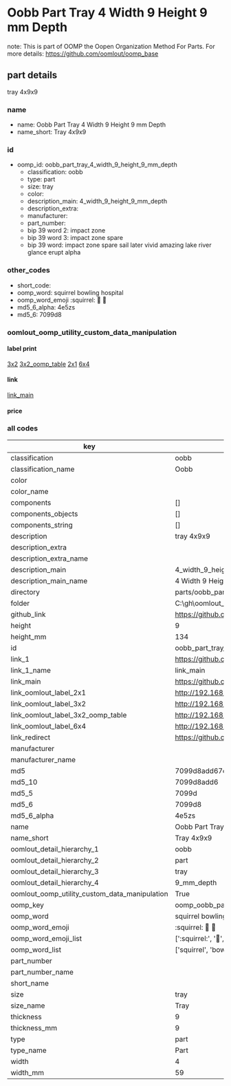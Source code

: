 # Oobb Part Tray 4 Width 9 Height 9 mm Depth  

note: This is part of OOMP the Oopen Organization Method For Parts. For more details: https://github.com/oomlout/oomp_base

##  part details
  



tray 4x9x9



### name
* name: Oobb Part Tray 4 Width 9 Height 9 mm Depth
* name_short: Tray 4x9x9 
### id
* oomp_id: oobb_part_tray_4_width_9_height_9_mm_depth
  * classification: oobb
  * type: part
  * size: tray
  * color: 
  * description_main: 4_width_9_height_9_mm_depth
  * description_extra: 
  * manufacturer: 
  * part_number: 
  * bip 39 word 2: impact zone
  * bip 39 word 3: impact zone spare
  * bip 39 word: impact zone spare sail later vivid amazing lake river glance erupt alpha

### other_codes
* short_code: 
* oomp_word: squirrel bowling hospital
* oomp_word_emoji :squirrel: :bowling: :hospital:
* md5_6_alpha: 4e5zs
* md5_6: 7099d8






### oomlout_oomp_utility_custom_data_manipulation
#### label print
[3x2](http://192.168.1.245:1112/?label=oomp%204e5zs)
[3x2_oomp_table](http://192.168.1.108:1112/?label=oomp%204e5zs)
[2x1](http://192.168.1.242:1112/?label=oomp%204e5zs)
[6x4](http://192.168.1.55:1112/?label=oomp%204e5zs)    

#### link

[link_main](https://github.com/oomlout/oomlout_oobb_version_4_generated_parts/tree/main/navigation_oomp/oobb/part/tray/4_width_9_height_9_mm_depth/part)                              

#### price







### all codes 
| key | value |  
| --- | --- |  
| classification | oobb |  
| classification_name | Oobb |  
| color |  |  
| color_name |  |  
| components | [] |  
| components_objects | [] |  
| components_string | [] |  
| description | tray 4x9x9 |  
| description_extra |  |  
| description_extra_name |  |  
| description_main | 4_width_9_height_9_mm_depth |  
| description_main_name | 4 Width 9 Height 9 mm Depth |  
| directory | parts/oobb_part_tray_4_width_9_height_9_mm_depth |  
| folder | C:\gh\oomlout_oobb_version_4_generated_parts\parts\oobb_part_tray_4_width_9_height_9_mm_depth |  
| github_link | https://github.com/oomlout/oomlout_oomp_part_src/tree/main/parts/oobb_part_tray_4_width_9_height_9_mm_depth |  
| height | 9 |  
| height_mm | 134 |  
| id | oobb_part_tray_4_width_9_height_9_mm_depth |  
| link_1 | https://github.com/oomlout/oomlout_oobb_version_4_generated_parts/tree/main/navigation_oomp/oobb/part/tray/4_width_9_height_9_mm_depth/part |  
| link_1_name | link_main |  
| link_main | https://github.com/oomlout/oomlout_oobb_version_4_generated_parts/tree/main/navigation_oomp/oobb/part/tray/4_width_9_height_9_mm_depth/part |  
| link_oomlout_label_2x1 | http://192.168.1.242:1112/?label=oomp%204e5zs |  
| link_oomlout_label_3x2 | http://192.168.1.245:1112/?label=oomp%204e5zs |  
| link_oomlout_label_3x2_oomp_table | http://192.168.1.108:1112/?label=oomp%204e5zs |  
| link_oomlout_label_6x4 | http://192.168.1.55:1112/?label=oomp%204e5zs |  
| link_redirect | https://github.com/oomlout/oomlout_oobb_version_4_generated_parts/tree/main/parts/oobb_tray_04_09_09 |  
| manufacturer |  |  
| manufacturer_name |  |  
| md5 | 7099d8add67ca0fbd4beabe3a0fff38e |  
| md5_10 | 7099d8add6 |  
| md5_5 | 7099d |  
| md5_6 | 7099d8 |  
| md5_6_alpha | 4e5zs |  
| name | Oobb Part Tray 4 Width 9 Height 9 mm Depth |  
| name_short | Tray 4x9x9  |  
| oomlout_detail_hierarchy_1 | oobb |  
| oomlout_detail_hierarchy_2 | part |  
| oomlout_detail_hierarchy_3 | tray |  
| oomlout_detail_hierarchy_4 | 9_mm_depth |  
| oomlout_oomp_utility_custom_data_manipulation | True |  
| oomp_key | oomp_oobb_part_tray_4_width_9_height_9_mm_depth |  
| oomp_word | squirrel bowling hospital |  
| oomp_word_emoji | :squirrel: :bowling: :hospital: |  
| oomp_word_emoji_list | [':squirrel:', ':bowling:', ':hospital:'] |  
| oomp_word_list | ['squirrel', 'bowling', 'hospital'] |  
| part_number |  |  
| part_number_name |  |  
| short_name |  |  
| size | tray |  
| size_name | Tray |  
| thickness | 9 |  
| thickness_mm | 9 |  
| type | part |  
| type_name | Part |  
| width | 4 |  
| width_mm | 59 |  

